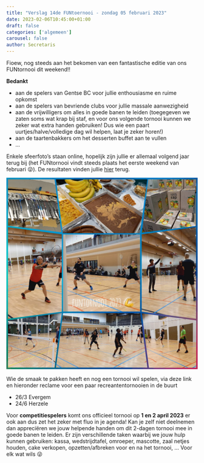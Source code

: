 ```yaml
---
title: "Verslag 14de FUNtoernooi - zondag 05 februari 2023"
date: 2023-02-06T10:45:00+01:00
draft: false
categories: ['algemeen']
carousel: false
author: Secretaris
---
```

Fioew, nog steeds aan het bekomen van een fantastische editie van ons FUNtornooi dit weekend!!

**Bedankt** 
- aan de spelers van Gentse BC voor jullie enthousiasme en ruime opkomst
- aan de spelers van bevriende clubs voor jullie massale aanwezigheid
- aan de vrijwilligers om alles in goede banen te leiden (toegegeven we zaten soms wat krap bij staf, en voor ons volgende tornooi kunnen we zeker wat extra handen gebruiken! Dus wie een paart uurtjes/halve/volledige dag wil helpen, laat je zeker horen!) 
- aan de taartenbakkers om het desserten buffet aan te vullen
- ...


Enkele sfeerfoto’s staan online, hopelijk zijn jullie er allemaal volgend jaar terug bij (het FUNtornooi vindt steeds plaats het eerste weekend van februari 😜). 
De resultaten vinden jullie [hier](https://www.badmintonvlaanderen.be/sport/winners.aspx?id=54EAEB73-C773-41B5-B57F-50FC52176498) terug. 

![FUNtornooi collage](images/WhatsApp%20Image%202023-02-05%20at%2014.33.15.jpeg)


  
    
      

Wie de smaak te pakken heeft en nog een tornooi wil spelen, via deze link en hieronder reclame voor een paar recreantentornooien in de buurt
-	26/3 Evergem
-	24/6 Herzele


  
  Voor **competitiespelers** komt ons officieel tornooi op **1 en 2 april 2023** er ook aan dus zet het zeker met fluo in je agenda!  Kan je zelf niet deelnemen dan appreciëren we jouw helpende handen om dit 2-dagen tornooi mee in goede banen te leiden. Er zijn verschillende taken waarbij we jouw hulp kunnen gebruiken: kassa, wedstrijdtafel, omroeper, mascotte, zaal netjes houden, cake verkopen, opzetten/afbreken voor en na het tornooi,  … Voor elk wat wils 😜


